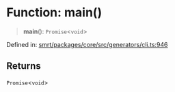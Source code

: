# Function: main()

> **main**(): `Promise`\<`void`\>

Defined in: [smrt/packages/core/src/generators/cli.ts:946](https://github.com/happyvertical/smrt/blob/3e10e04571f8229dee5c87ee2f9b9b06c6c49f12/packages/core/src/generators/cli.ts#L946)

## Returns

`Promise`\<`void`\>
